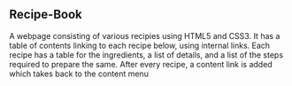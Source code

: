 ## Recipe-Book

  A webpage consisting of various recipies using HTML5 and CSS3. It has a table of contents linking to each recipe below, using internal links. Each recipe has a table for the ingredients, a list of details, and a list of the steps required to prepare the same. After every  recipe, a content link is added which takes back to the content menu
  <br>
  
 

